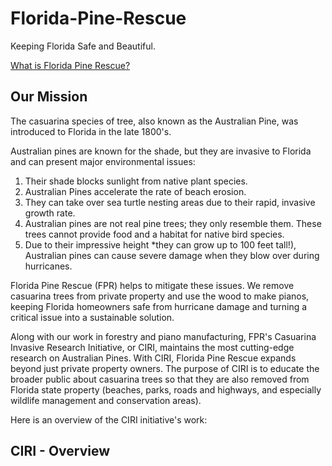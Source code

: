 # Florida-Pine-Rescue
Keeping Florida Safe and Beautiful.

[What is Florida Pine Rescue?](https://github.com/jabigailjoseph/Florida-Pine-Rescue/blob/main/Florida%20Pine%20Rescue.pdf)

## Our Mission

The casuarina species of tree, also known as the Australian Pine, was introduced to Florida in the late 1800's.

Australian pines are known for the shade, but they are invasive to Florida and can present major environmental issues:
1. Their shade blocks sunlight from native plant species.
2. Australian Pines accelerate the rate of beach erosion.
3. They can take over sea turtle nesting areas due to their rapid, invasive growth rate.
4. Australian pines are not real pine trees; they only resemble them. These trees cannot provide food and a habitat for native bird species.
5. Due to their impressive height *they can grow up to 100 feet tall!), Australian pines can cause severe damage when they blow over during hurricanes.

Florida Pine Rescue (FPR) helps to mitigate these issues. We remove casuarina trees from private property and use the wood to make pianos, keeping Florida homeowners safe from hurricane damage and turning a critical issue into a sustainable solution.

Along with our work in forestry and piano manufacturing, FPR's Casuarina Invasive Research Initiative, or CIRI, maintains the most cutting-edge research on Australian Pines. With CIRI, Florida Pine Rescue expands beyond just private property owners. The purpose of CIRI is to educate the broader public about casuarina trees so that they are also removed from Florida state property (beaches, parks, roads and highways, and especially wildlife management and conservation areas).

Here is an overview of the CIRI initiative's work:

## CIRI - Overview






